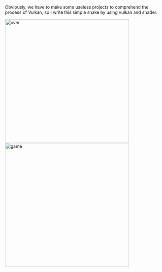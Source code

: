 Obviously, we have to make some useless projects to comprehend the process of Vulkan, so I write this simple snake by using vulkan and shader.

<img width="402" alt="over" src="https://github.com/user-attachments/assets/ae778e94-602f-4cf0-925e-bc9636667c01" />

<img width="402" alt="game" src="https://github.com/user-attachments/assets/403ea3f6-1846-43a2-a1b3-057d54816e14" />
